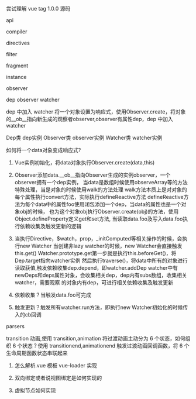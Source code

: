 尝试理解 vue tag 1.0.0 源码

api

compiler

directives

filter

fragment

instance

observer

dep
observer
watcher

dep 中加入 watcher
将一个对象设置为响应式，使用Observer.create，将对象的__ob__指向新生成的观察者observer,observer有属性dep，dep 中加入 watcher

Dep类 dep实例
Observer类 observer实例
Watcher类 watcher实例

如何将一个data对象变成响应式?
1. Vue实例初始化，将data对象执行Observer.create(data,this)

2. Observer添加data.__ob__指向Observer生成的实例observer，一个observer拥有一个dep实例，
   当data是数组时候使用observeArray等的方法特殊处理，当是对象的时候使用walk的方法处理
   walk方法本质上是对对象的每个属性执行convert方法，实际执行defineReactive方法
   defineReactive方法为每个data中的属性foo使用闭包添加一个dep，当data的属性也是一个对象obj的时候，
   也为这个对象obj执行Observer.create(obj)的方法，使用Object.defineProperty定义get和set方法,
   当读取data.foo及写入data.foo执行依赖收集及触发更新的逻辑

3. 当执行Directive，$watch，prop，_initComputed等相关操作的时候，会执行new Watcher
   当创建非lazy watcher的时候，new Watcher会直接触发this.get()
   Watcher.prototype.get第一步就是执行this.beforeGet()，将Dep.target指向watcher实例
   然后执行traverse()，将data中所有的对象进行读取获值,触发依赖收集dep.depend，即watcher.addDep
   watcher中有newDeps和deps属性对象，会收集相关dep，dep内有subs数组，收集相关watcher，需要观察
   的对象内有dep，可进行相关依赖收集及触发更新
   
4. 依赖收集？当触发data.foo可完成
5. 触发更新？触发所有watcher.run方法，即执行new Watcher初始化的时候传入的cb回调

parsers

transition
动画,使用 transition,animation 将过渡动画主动分为 6 个状态，如何组织 6 个状态？使用 transitionend,animationend 触发过渡动画回调函数，将 6 个生命周期函数状态串联起来

1. 怎么解析.vue 模板
   vue-loader 实现

2. 双向绑定或者说视图绑定是如何实现的

3. 虚拟节点如何实现




